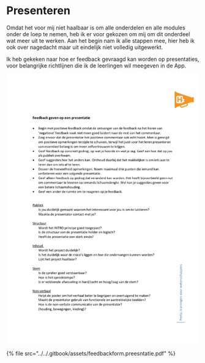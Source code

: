 # Presenteren

Omdat het voor mij niet haalbaar is om alle onderdelen en alle modules onder de loep te nemen, heb ik er voor gekozen om mij om dit onderdeel wat meer uit te werken. Aan het begin nam ik alle stappen mee, hier heb ik ook over nagedacht maar uit eindelijk niet volledig uitgewerkt. 

Ik heb gekeken naar hoe er feedback gevraagd kan worden op presentaties, voor belangrijke richtlijnen die ik de leerlingen wil meegeven in de App. 

![Screenshot document presenteren](../../.gitbook/assets/schermafdruk-2019-05-12-21.06.03.png)

{% file src="../../.gitbook/assets/feedbackform.preesntatie.pdf" %}

